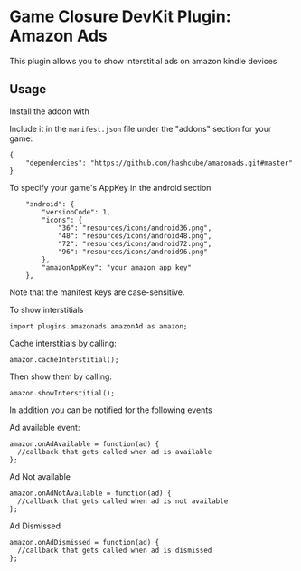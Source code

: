 # Game Closure DevKit Plugin: Amazon Ads

This plugin allows you to show interstitial ads on amazon kindle devices

## Usage

Install the addon with

Include it in the `manifest.json` file under the "addons" section for your game:

~~~
{
	"dependencies": "https://github.com/hashcube/amazonads.git#master"
}
~~~

To specify your game's AppKey in the android section

~~~
	"android": {
		"versionCode": 1,
		"icons": {
			"36": "resources/icons/android36.png",
			"48": "resources/icons/android48.png",
			"72": "resources/icons/android72.png",
			"96": "resources/icons/android96.png"
		},
		"amazonAppKey": "your amazon app key"
	},
~~~

Note that the manifest keys are case-sensitive.

To show interstitials

~~~
import plugins.amazonads.amazonAd as amazon;
~~~

Cache interstitials by calling:

~~~
amazon.cacheInterstitial();
~~~

Then show them by calling:

~~~
amazon.showInterstitial();
~~~

In addition you can be notified for the following events


Ad available event:

~~~
amazon.onAdAvailable = function(ad) {
  //callback that gets called when ad is available
};
~~~

Ad Not available

~~~
amazon.onAdNotAvailable = function(ad) {
  //callback that gets called when ad is not available
};
~~~

Ad Dismissed

~~~
amazon.onAdDismissed = function(ad) {
  //callback that gets called when ad is dismissed
};
~~~
